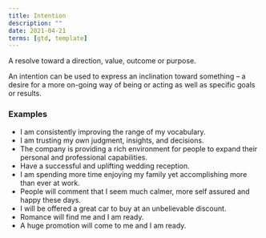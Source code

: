 ```yaml
---
title: Intention
description: ""
date: 2021-04-21
terms: [gtd, template]
---
```


A resolve toward a direction, value, outcome or purpose.

An intention can be used to express an inclination toward something – a desire for a more on-going way of being or acting as well as specific goals or results.

### Examples

- I am consistently improving the range of my vocabulary.
- I am trusting my own judgment, insights, and decisions.
- The company is providing a rich environment for people to expand their personal and professional capabilities.
- Have a successful and uplifting wedding reception.
- I am spending more time enjoying my family yet accomplishing more than ever at work.
- People will comment that I seem much calmer, more self assured and happy these days.
- I will be offered a great car to buy at an unbelievable discount.
- Romance will find me and I am ready.
- A huge promotion will come to me and I am ready.
